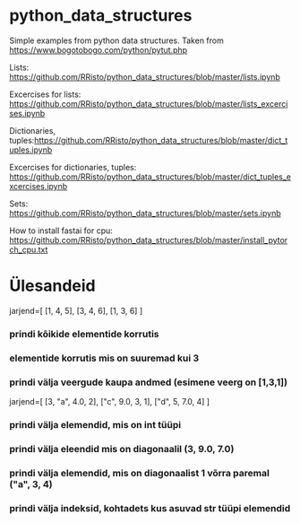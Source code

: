 # python_data_structures

Simple examples from python data structures. Taken from https://www.bogotobogo.com/python/pytut.php

Lists: https://github.com/RRisto/python_data_structures/blob/master/lists.ipynb

Excercises for lists: https://github.com/RRisto/python_data_structures/blob/master/lists_excercises.ipynb

Dictionaries, tuples:https://github.com/RRisto/python_data_structures/blob/master/dict_tuples.ipynb

Excercises for dictionaries, tuples: https://github.com/RRisto/python_data_structures/blob/master/dict_tuples_excercises.ipynb

Sets: https://github.com/RRisto/python_data_structures/blob/master/sets.ipynb
 
How to install fastai for cpu: https://github.com/RRisto/python_data_structures/blob/master/install_pytorch_cpu.txt


# Ülesandeid

jarjend=[
    [1, 4, 5],
    [3, 4, 6],
    [1, 3, 6]
]

### prindi kõikide elementide korrutis

### elementide korrutis mis on suuremad kui 3

### prindi välja veergude kaupa andmed (esimene veerg on [1,3,1])



jarjend=[
    [3, "a", 4.0, 2],
    ["c", 9.0, 3, 1],
    ["d", 5, 7.0, 4]
]

### prindi välja elemendid, mis on int tüüpi

### prindi välja eleendid mis on diagonaalil (3, 9.0, 7.0)

### prindi välja elemendid, mis on diagonaalist 1 võrra paremal ("a", 3, 4)

### prindi välja indeksid, kohtadets kus asuvad str tüüpi elemendid
